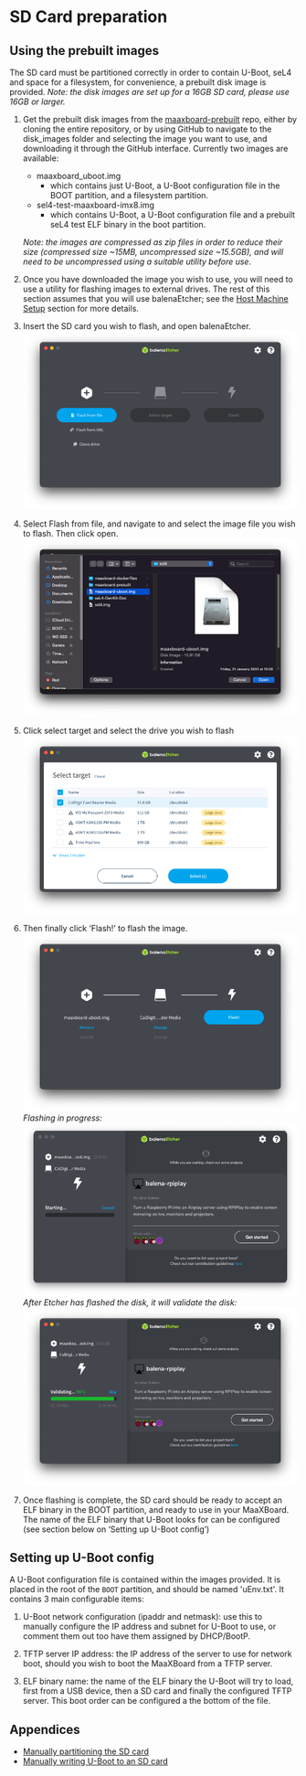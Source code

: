 # SD Card preparation

## Using the prebuilt images

The SD card must be partitioned correctly in order to contain U-Boot, seL4 and space for a filesystem, for convenience, a prebuilt disk image is provided. _Note: the disk images are set up for a 16GB SD card, please use 16GB or larger._

1. Get the prebuilt disk images from the [maaxboard-prebuilt](https://github.com/sel4devkit/maaxboard-prebuilt) repo, either by cloning the entire repository, or by using GitHub to navigate to
the disk_images folder and selecting the image you want to use, and downloading it through the GitHub interface. Currently two images are available:
    - maaxboard_uboot.img
        - which contains just U-Boot, a U-Boot configuration file in the BOOT partition,  and a filesystem partition.
    - sel4-test-maaxboard-imx8.img
        - which contains U-Boot, a U-Boot configuration file and a prebuilt seL4 test ELF binary in the boot partition.

    _Note: the images are compressed as zip files in order to reduce their size (compressed size ~15MB, uncompressed size ~15.5GB), and will need to be uncompressed using a suitable utility before use._

2. Once you have downloaded the image you wish to use, you will need to use a utility for flashing images to external drives. The rest of this section assumes that you will use balenaEtcher; see the [Host Machine Setup](host_machine_setup.md) section for more details.

3. Insert the SD card you wish to flash, and open balenaEtcher.
![etcher-default](figures/etcher-default.png)

4. Select Flash from file, and navigate to and select the image file you wish to flash. Then click open.
![etcher-img-select](figures/etcher-img-select.png)

5. Click select target and select the drive you wish to flash
![etcher-drive-select](figures/etcher-drive-select.png)

6. Then finally click ‘Flash!’ to flash the image.
![etcher-ready-to-flash](figures/etcher-ready-to-flash.png)
*Flashing in progress:*
![etcher-flashing](figures/etcher-flashing.png)
*After Etcher has flashed the disk, it will validate the disk:*
![etcher-validation](figures/etcher-validation.png)

7. Once flashing is complete, the SD card should be ready to accept an ELF binary in the BOOT partition, and ready to use in your MaaXBoard. The name of the ELF binary that U-Boot looks for can be configured (see section below on ‘Setting up U-Boot config’)

## Setting up U-Boot config

A U-Boot configuration file is contained within the images provided. It is placed in the root of the  `BOOT`  partition, and should be named 'uEnv.txt'. It contains 3 main configurable items:

1. U-Boot network configuration (ipaddr and netmask): use this to manually configure the IP address and subnet for U-Boot to use, or comment them out too have them assigned by DHCP/BootP.

2. TFTP server IP address: the IP address of the server to use for network boot, should you wish to boot the MaaXBoard from a TFTP server.

3. ELF binary name: the name of the ELF binary the U-Boot will try to load, first from a USB device, then a SD card and finally the configured TFTP server. This boot order can be configured a the bottom of the file.  

## Appendices

- [Manually partitioning the SD card](./appendices/partitioning_sd_card.md)
- [Manually writing U-Boot to an SD card](./appendices/writing_uboot_to_sd_card.md)
